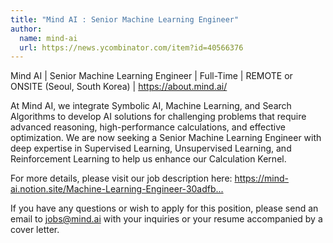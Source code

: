 ```yaml
---
title: "Mind AI : Senior Machine Learning Engineer"
author:
  name: mind-ai
  url: https://news.ycombinator.com/item?id=40566376
---
```

Mind AI | Senior Machine Learning Engineer | Full-Time | REMOTE or ONSITE (Seoul, South Korea) | <a href="https:&#x2F;&#x2F;about.mind.ai&#x2F;" rel="nofollow">https:&#x2F;&#x2F;about.mind.ai&#x2F;</a>

At Mind AI, we integrate Symbolic AI, Machine Learning, and Search Algorithms to develop AI solutions for challenging problems that require advanced reasoning, high-performance calculations, and effective optimization. We are now seeking a Senior Machine Learning Engineer with deep expertise in Supervised Learning, Unsupervised Learning, and Reinforcement Learning to help us enhance our Calculation Kernel.

For more details, please visit our job description here: <a href="https:&#x2F;&#x2F;mind-ai.notion.site&#x2F;Machine-Learning-Engineer-30adfb0c5121405ba15bcac0d863630f" rel="nofollow">https:&#x2F;&#x2F;mind-ai.notion.site&#x2F;Machine-Learning-Engineer-30adfb...</a>

If you have any questions or wish to apply for this position, please send an email to jobs@mind.ai with your inquiries or your resume accompanied by a cover letter.
